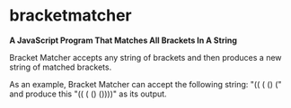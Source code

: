# bracketmatcher
**A JavaScript Program That Matches All Brackets In A String**


Bracket Matcher accepts any string of brackets and then produces a new string of matched brackets.

As an example, Bracket Matcher can accept the following string: "(( ( ()  (" and produce this "(( ( ()  ())))" as its output.
